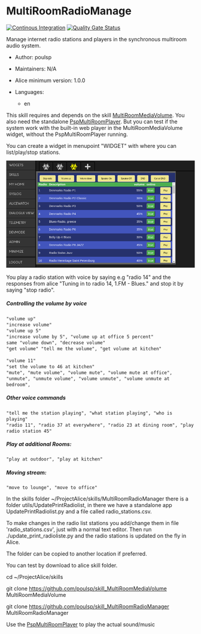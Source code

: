 # MultiRoomRadioManage

[![Continous Integration](https://gitlab.com/project-alice-assistant/skills/skill_MultiRoomRadioManage/badges/master/pipeline.svg)](https://gitlab.com/project-alice-assistant/skills/skill_MultiRoomRadioManage/pipelines/latest) [![Quality Gate Status](https://sonarcloud.io/api/project_badges/measure?project=project-alice-assistant_skill_MultiRoomRadioManage&metric=alert_status)](https://sonarcloud.io/dashboard?id=project-alice-assistant_skill_MultiRoomRadioManage)

Manage internet radio stations and players in the synchronous multiroom audio system.

- Author: poulsp
- Maintainers: N/A
- Alice minimum version: 1.0.0
- Languages:

  - en



This skill requires and depends on the skill [MultiRoomMediaVolume](https://github.com/poulsp/skill_MultiRoomMediaVolume).
You also need the standalone [PspMultiRoomPlayer](https://github.com/poulsp/PspMultiRoomPlayer).
But you can test if the system work with the built-in web player in the MultiRoomMediaVolume widget, without the PspMultiRoomPlayer running.


You can create a widget in menupoint "WIDGET" with where you can list/play/stop stations.


![alt text](https://github.com/poulsp/skill_MultiRoomRadioManager/blob/master/widgets/img/MultiRoomRadioManagerWidget.png?raw=true)

You play a radio station with voice by saying e.g "radio 14" and the responses from alice "Tuning in to radio 14, 1.FM - Blues." and stop it by saying  "stop radio".

##### Controlling the volume by voice
	"volume up"
	"increase volume"
	"volume up 5"
	"increase volume by 5", "volume up at office 5 percent"
	same "volume down", "decrease volume"
	"get volume" "tell me the volume", "get volume at kitchen"

	"volume 11"
	"set the volume to 46 at kitchen"
	"mute", "mute volume", "volume mute", "volume mute at office",
	"unmute", "unmute volume", "volume unmute", "volume unmute at bedroom",


##### Other voice commands
	"tell me the station playing", "what station playing", "who is playing"
	"radio 11", "radio 37 at everywhere", "radio 23 at dining room", "play radio station 45"


##### Play at additional Rooms:
	"play at outdoor", "play at kitchen"


##### Moving stream:
	"move to lounge", "move to office"


In the skills folder ~/ProjectAlice/skills/MultiRoomRadioManager there is a folder utils/UpdatePrintRadiolist, in there we have a standalone app  UpdatePrintRadiolist.py and a file called radio_stations.csv.

To make changes in the radio list stations you add/change them in file 'radio_stations.csv', just with a normal text editor.
Then run ./update_print_radioliste.py and the radio stations is updated on the fly in Alice.

The folder can be copied to another location if preferred.


You can test by download to alice skill folder.

cd ~/ProjectAlice/skills

git clone https://github.com/poulsp/skill_MultiRoomMediaVolume MultiRoomMediaVolume

git clone https://github.com/poulsp/skill_MultiRoomRadioManager MultiRoomRadioManager


Use the [PspMultiRoomPlayer](https://github.com/poulsp/PspMultiRoomPlayer) to play the actual sound/music
